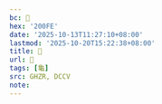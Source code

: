 ```yaml
---
bc: 𠃾
hex: '200FE'
date: '2025-10-13T11:27:10+08:00'
lastmod: '2025-10-20T15:22:38+08:00'
title: 󰕾
url: 󰕾
tags: [龜]
src: GHZR, DCCV
note:
---
```


